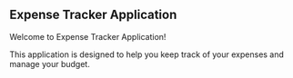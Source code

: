 ## Expense Tracker Application

Welcome to Expense Tracker Application!

This application is designed to help you keep track of your expenses and manage your budget.

